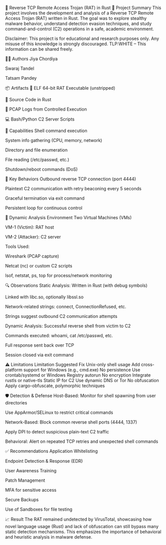 🐀 Reverse TCP Remote Access Trojan (RAT) in Rust
📄 Project Summary
This project involves the development and analysis of a Reverse TCP Remote Access Trojan (RAT) written in Rust. The goal was to explore stealthy malware behavior, understand detection evasion techniques, and study command-and-control (C2) operations in a safe, academic environment.

Disclaimer:
This project is for educational and research purposes only. Any misuse of this knowledge is strongly discouraged.
TLP:WHITE – This information can be shared freely.

👩‍💻 Authors
Jiya Chordiya

Swaraj Tandel

Tatsam Pandey 

📦 Artifacts
🐧 ELF 64-bit RAT Executable (unstripped)

🦀 Source Code in Rust

📡 PCAP Logs from Controlled Execution

💻 Bash/Python C2 Server Scripts

🔧 Capabilities
Shell command execution

System info gathering (CPU, memory, network)

Directory and file enumeration

File reading (/etc/passwd, etc.)

Shutdown/reboot commands (DoS)

🧠 Key Behaviors
Outbound reverse TCP connection (port 4444)

Plaintext C2 communication with retry beaconing every 5 seconds

Graceful termination via exit command

Persistent loop for continuous control

🧪 Dynamic Analysis Environment
Two Virtual Machines (VMs)

VM-1 (Victim): RAT host

VM-2 (Attacker): C2 server

Tools Used:

Wireshark (PCAP capture)

Netcat (nc) or custom C2 scripts

lsof, netstat, ps, top for process/network monitoring

🔍 Observations
Static Analysis:
Written in Rust (with debug symbols)

Linked with libc.so, optionally libssl.so

Network-related strings: connect, ConnectionRefused, etc.

Strings suggest outbound C2 communication attempts

Dynamic Analysis:
Successful reverse shell from victim to C2

Commands executed: whoami, cat /etc/passwd, etc.

Full response sent back over TCP

Session closed via exit command

⚠️ Limitations
Limitation	Suggested Fix
Unix-only shell usage	Add cross-platform support for Windows (e.g., cmd.exe)
No persistence	Use crontab/systemd or Windows Registry autorun
No encryption	Integrate rustls or native-tls
Static IP for C2	Use dynamic DNS or Tor
No obfuscation	Apply cargo-obfuscate, polymorphic techniques

🛡️ Detection & Defense
Host-Based:
Monitor for shell spawning from user directories

Use AppArmor/SELinux to restrict critical commands

Network-Based:
Block common reverse shell ports (4444, 1337)

Apply DPI to detect suspicious plain-text C2 traffic

Behavioral:
Alert on repeated TCP retries and unexpected shell commands

✅ Recommendations
Application Whitelisting

Endpoint Detection & Response (EDR)

User Awareness Training

Patch Management

MFA for sensitive access

Secure Backups

Use of Sandboxes for file testing

📈 Result
The RAT remained undetected by VirusTotal, showcasing how novel language usage (Rust) and lack of obfuscation can still bypass many static detection mechanisms. This emphasizes the importance of behavioral and heuristic analysis in malware defense.


